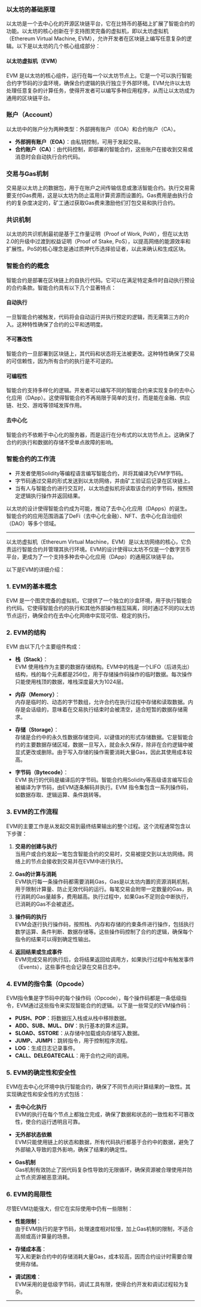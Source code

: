 
### 以太坊的基础原理

以太坊是一个去中心化的开源区块链平台，它在比特币的基础上扩展了智能合约的功能。以太坊的核心创新在于支持图灵完备的虚拟机，即以太坊虚拟机（Ethereum Virtual Machine, EVM），允许开发者在区块链上编写任意复杂的逻辑。以下是以太坊的几个核心组成部分：

#### 以太坊虚拟机（EVM）
   EVM 是以太坊的核心组件，运行在每一个以太坊节点上。它是一个可以执行智能合约字节码的沙盒环境，确保合约逻辑的执行独立于外部环境。EVM允许以太坊处理任意复杂的计算任务，使得开发者可以编写多种应用程序，从而让以太坊成为通用的区块链平台。

### 账户（Account） 
   以太坊中的账户分为两种类型：外部拥有账户（EOA）和合约账户（CA）。  
   - **外部拥有账户（EOA）**：由私钥控制，可用于发起交易。  
   - **合约账户（CA）**：由代码控制，即部署的智能合约，这些账户在接收到交易或消息时会自动执行合约代码。

### 交易与Gas机制 
   交易是以太坊上的数据包，用于在账户之间传输信息或激活智能合约。执行交易需要支付Gas费用，这是以太坊为防止滥用计算资源而设置的。Gas费用是由执行合约的复杂度决定的，矿工通过获取Gas费来激励他们打包交易和执行合约。  
   
### 共识机制
   以太坊的共识机制最初是基于工作量证明（Proof of Work, PoW），但在以太坊2.0的升级中过渡到权益证明（Proof of Stake, PoS），以提高网络的能源效率和扩展性。PoS的核心理念是通过质押代币选择验证者，以此来确认和生成区块。

### 智能合约的概念

智能合约是部署在区块链上的自执行代码。它可以在满足特定条件时自动执行预设的合约条款。智能合约具有以下几个显著特点：

#### 自动执行 
   一旦智能合约被触发，代码将会自动运行并执行预定的逻辑，而无需第三方的介入。这种特性确保了合约的公平和透明度。

#### 不可篡改性
   智能合约一旦部署到区块链上，其代码和状态将无法被更改。这种特性确保了交易的可信赖性，因为所有合约的执行是不可逆的。

#### 可编程性 
   智能合约支持多样化的逻辑。开发者可以编写不同的智能合约来实现复杂的去中心化应用（DApp）。这使得智能合约不再局限于简单的支付，而是能在金融、供应链、社交、游戏等领域发挥作用。

#### 去中心化
   智能合约不依赖于中心化的服务器，而是运行在分布式的以太坊节点上。这确保了合约的执行和数据的存储不受单点故障的影响。

### 智能合约的工作流 

- 开发者使用Solidity等编程语言编写智能合约，并将其编译为EVM字节码。
- 字节码通过交易的形式发送到以太坊网络，并由矿工验证后记录在区块链上。
- 当有人与智能合约进行交互时，以太坊虚拟机将读取该合约的字节码，按照预定逻辑执行操作并返回结果。

以太坊的设计使得智能合约成为可能，推动了去中心化应用（DApps）的诞生。智能合约的应用范围涵盖了DeFi（去中心化金融）、NFT、去中心化自治组织（DAO）等多个领域。

-------------------------

以太坊虚拟机（Ethereum Virtual Machine，EVM）是以太坊网络的核心，它负责运行智能合约并管理其执行环境。EVM的设计使得以太坊不仅是一个数字货币平台，更成为了一个支持多种去中心化应用（DApp）的通用区块链平台。

以下是EVM的详细介绍：

### 1. EVM的基本概念
EVM 是一个图灵完备的虚拟机，它提供了一个独立的沙盒环境，用于执行智能合约代码。它使得智能合约的执行和其他外部操作相互隔离，同时通过不同的以太坊节点运行，确保合约在去中心化网络中实现可信、稳定的执行。

### 2. EVM的结构
EVM 由以下几个主要组件构成：

- **栈（Stack）**：  
  EVM 使用栈作为主要的数据存储结构。EVM中的栈是一个LIFO（后进先出）结构，栈的每个元素都是256位，用于存储操作码操作的临时数据。每次操作只能使用栈顶的数据，堆栈深度最大为1024层。

- **内存（Memory）**：  
  内存是临时的、动态的字节数组，允许合约在执行过程中存储和读取数据。内存是会话级的，意味着在交易执行结束时会被清空，适合短暂的数据存储需求。

- **存储（Storage）**：  
  存储是合约中的永久性数据存储空间，以键值对的形式存储数据。它是智能合约的主要数据存储区域，数据一旦写入，就会永久保存，除非在合约逻辑中被显式更改或删除。由于写入存储的操作需要消耗大量Gas，因此其使用成本较高。

- **字节码（Bytecode）**：  
  EVM 执行的代码是编译后的字节码。智能合约用Solidity等高级语言编写后会被编译为字节码，由EVM逐条解码并执行。EVM 指令集包含一系列操作码，如数据存取、逻辑运算、条件跳转等。

### 3. EVM的工作流程
EVM的主要工作是从发起交易到最终结果输出的整个过程。这个流程通常包含以下步骤：

1. **交易的创建与执行**  
   当用户或合约发起一笔包含智能合约的交易时，交易被提交到以太坊网络。网络上的节点会接收到交易并在EVM中进行执行。

2. **Gas的计算与消耗**  
   EVM执行每一条操作码都需要消耗Gas，Gas是以太坊内置的资源消耗机制，用于限制计算量、防止无效代码的运行。每笔交易会附带一定数量的Gas，执行消耗的Gas量越多，费用越高。执行过程中，如果Gas不足则会中断执行，已消耗的Gas不会被退还。

3. **操作码的执行**  
   EVM会逐行执行操作码，按照栈、内存和存储的约束条件进行操作，包括执行数学运算、条件判断、数据存储等。这些操作码控制了合约的逻辑，确保每个指令的结果可以得到确定性输出。

4. **返回结果或生成事件**  
   EVM完成交易的执行后，会将结果返回给调用方，如果执行过程中有触发事件（Events），这些事件也会记录在交易日志中。

### 4. EVM的指令集（Opcode）
EVM指令集是字节码中的每个操作码（Opcode），每个操作码都是一条低级指令，EVM通过这些指令来实现智能合约的逻辑。以下是一些常见的EVM操作码：

- **PUSH、POP**：将数据压入栈或从栈中移除数据。
- **ADD、SUB、MUL、DIV**：执行基本的算术运算。
- **SLOAD、SSTORE**：从存储中加载或向存储写入数据。
- **JUMP、JUMPI**：跳转指令，用于控制程序流程。
- **LOG**：生成日志记录事件。
- **CALL、DELEGATECALL**：用于合约之间的调用。

### 5. EVM的确定性和安全性
EVM在去中心化环境中执行智能合约，确保了不同节点间计算结果的一致性。其实现确定性和安全性的方式包括：

- **去中心化执行**  
  EVM的执行在每个节点上都独立完成，确保了数据和状态的一致性和不可篡改性，使合约运行透明且可靠。

- **无外部状态依赖**  
  EVM只能使用链上的状态和数据，所有代码执行都基于合约中的数据，避免了外部输入导致的意外影响，确保了结果的确定性。

- **Gas机制**  
  Gas机制有效防止了因代码复杂性导致的无限循环，确保资源被合理使用并防止节点资源被恶意消耗。

### 6. EVM的局限性
尽管EVM功能强大，但它在实际使用中仍有一些限制：

- **性能限制**：  
  由于EVM执行的是字节码，处理速度相对较慢，加上Gas机制的限制，不适合高频或高计算量的场景。

- **存储成本高**：  
  写入和更新合约中的存储消耗大量Gas，成本较高，因而合约设计时需要合理使用存储。

- **调试困难**：  
  EVM采用的是低级字节码，调试工具有限，使得合约开发和调试过程较为复杂。

---------------------


